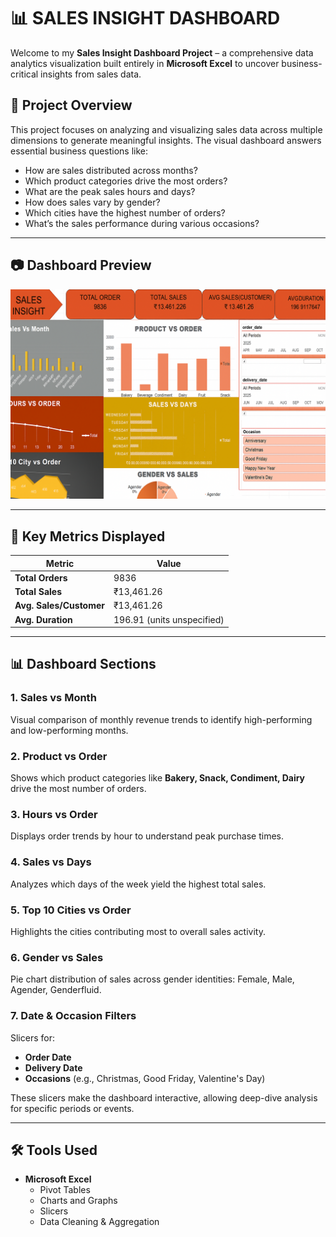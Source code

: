 # 📊 SALES INSIGHT DASHBOARD

Welcome to my **Sales Insight Dashboard Project** – a comprehensive data analytics visualization built entirely in **Microsoft Excel** to uncover business-critical insights from sales data.

## 🧠 Project Overview

This project focuses on analyzing and visualizing sales data across multiple dimensions to generate meaningful insights. The visual dashboard answers essential business questions like:

- How are sales distributed across months?
- Which product categories drive the most orders?
- What are the peak sales hours and days?
- How does sales vary by gender?
- Which cities have the highest number of orders?
- What’s the sales performance during various occasions?

---

## 📷 Dashboard Preview

![Sales Insight Dashboard](./Sales_Overview_Dashboard.png)

---

## 📌 Key Metrics Displayed

| Metric                 | Value           |
|------------------------|-----------------|
| **Total Orders**       | 9836            |
| **Total Sales**        | ₹13,461.26      |
| **Avg. Sales/Customer**| ₹13,461.26      |
| **Avg. Duration**      | 196.91 (units unspecified) |

---

## 📊 Dashboard Sections

### 1. **Sales vs Month**
Visual comparison of monthly revenue trends to identify high-performing and low-performing months.

### 2. **Product vs Order**
Shows which product categories like **Bakery, Snack, Condiment, Dairy** drive the most number of orders.

### 3. **Hours vs Order**
Displays order trends by hour to understand peak purchase times.

### 4. **Sales vs Days**
Analyzes which days of the week yield the highest total sales.

### 5. **Top 10 Cities vs Order**
Highlights the cities contributing most to overall sales activity.

### 6. **Gender vs Sales**
Pie chart distribution of sales across gender identities: Female, Male, Agender, Genderfluid.

### 7. **Date & Occasion Filters**
Slicers for:
- **Order Date**
- **Delivery Date**
- **Occasions** (e.g., Christmas, Good Friday, Valentine's Day)

These slicers make the dashboard interactive, allowing deep-dive analysis for specific periods or events.

---

## 🛠 Tools Used

- **Microsoft Excel**
  - Pivot Tables
  - Charts and Graphs
  - Slicers
  - Data Cleaning & Aggregation
